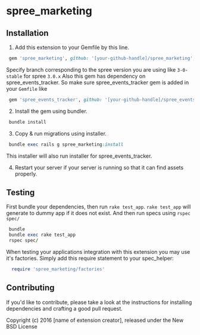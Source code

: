 # spree_marketing

Installation
-------------

1. Add this extension to your Gemfile by this line.

```ruby
 gem 'spree_marketing', github: '[your-github-handle]/spree_marketing', branch: 'x-x-stable'
```
Specify branch corresponding to the spree version you are using like `3-0-stable` for spree `3.0.x`
Also this gem has dependency on spree_events_tracker. So make sure spree_events_tracker gem is added in your `Gemfile` like
```ruby
 gem 'spree_events_tracker', github: '[your-github-handle]/spree_events_tracker', branch: 'x-x-stable'
```

2. Install the gem using bundler.

```ruby
 bundle install
```

3. Copy & run migrations using installer.

```ruby
 bundle exec rails g spree_marketing:install
```
This installer will also run installer for spree_events_tracker.

4. Restart your server if your server is running so that it can find assets properly.


Testing
--------

First bundle your dependencies, then run `rake test_app`. `rake test_app` will generate to dummy app if it does not exist.
And then run specs using `rspec spec/`

```ruby
 bundle
 bundle exec rake test_app
 rspec spec/
```

When testing your applications integration with this extension you may use it's factories. Simply add this require statement to your spec_helper:

```ruby
  require 'spree_marketing/factories'
```

Contributing
-------------

If you'd like to contribute, please take a look at the instructions for installing dependencies and crafting a good pull request.

Copyright (c) 2016 [name of extension creator], released under the New BSD License
